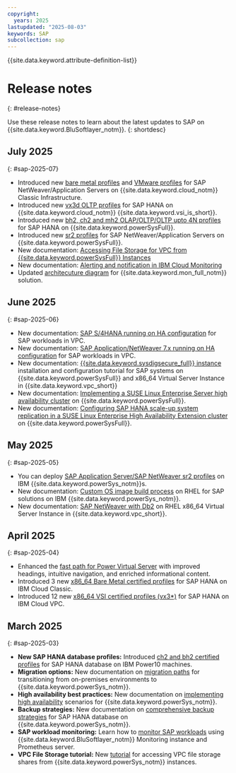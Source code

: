 ```yaml
---
copyright:
  years: 2025
lastupdated: "2025-08-03"
keywords: SAP
subcollection: sap
---
```


{{site.data.keyword.attribute-definition-list}}

# Release notes
{: #release-notes}

Use these release notes to learn about the latest updates to SAP on {{site.data.keyword.BluSoftlayer_notm}}.
{: shortdesc}

## July 2025
{: #sap-2025-07}

- Introduced new [bare metal profiles](/docs/sap?topic=sap-nw-iaas-offerings-profiles-intel-bm#nw-iaas-intel-bm-sr-list) and [VMware profiles](docs/sap?topic=sap-nw-iaas-offerings-profiles-vmware#nw-iaas-vmware-sr-list) for SAP NetWeaver/Application Servers on {{site.data.keyword.cloud_notm}} Classic Infrastructure.
- Introduced new [vx3d OLTP profiles](/docs/sap?topic=sap-hana-iaas-offerings-profiles-intel-vs-vpc#hana-iaas-intel-vs-sr-vpc-list) for SAP HANA on {{site.data.keyword.cloud_notm}} {{site.data.keyword.vsi_is_short}}.
- Introduced new [bh2, ch2 and mh2 OLAP/OLTP/OLTP upto 4N profiles](/docs/sap?topic=sap-hana-iaas-offerings-profiles-power-vs#bh2-profiles) for SAP HANA on {{site.data.keyword.powerSysFull}}.
- Introduced new [sr2 profiles](/docs/sap?topic=sap-nw-iaas-offerings-profiles-power-vs#sr2-nw-profiles) for SAP NetWeaver/Application Servers on {{site.data.keyword.powerSysFull}}.
- New documentation: [Accessing File Storage for VPC from {{site.data.keyword.powerSysFull}} Instances](/docs/sap?topic=sap-ha-nlb-rt-nfs-intro)
- New documentation: [Alerting and notification in IBM Cloud Monitoring](/docs/sap?topic=sap-mon-alerting-notification)
- Updated [architecuture diagram](/docs/sap?topic=sap-mon-getting-started#monitoring-architecture) for {{site.data.keyword.mon_full_notm}} solution.

## June 2025
{: #sap-2025-06}

- New documentation: [SAP S/4HANA running on HA configuration](/docs/sap?topic=sap-sap-s4hana-intro) for SAP workloads in VPC.
- New documentation: [SAP Application/NetWeaver 7.x running on HA configuration](/docs/sap?topic=sap-sap-nw-hana-intro) for SAP workloads in VPC.
- New documentation: [{{site.data.keyword.sysdigsecure_full}} instance](/docs/sap?topic=sap-scc-wp-getting-started) installation and configuration tutorial for SAP systems on {{site.data.keyword.powerSysFull}} and x86_64 Virtual Server Instance in {{site.data.keyword.vpc_short}}
- New documentation: [Implementing a SUSE Linux Enterprise Server high availability cluster](/docs/sap?topic=sap-ha-sles) on {{site.data.keyword.powerSysFull}}.
- New documentation: [Configuring SAP HANA scale-up system replication in a SUSE Linux Enterprise High Availability Extension cluster](/docs/sap?topic=sap-ha-sles-hana-sr) on {{site.data.keyword.powerSysFull}}.

## May 2025
{: #sap-2025-05}

- You can deploy [SAP Application Server/SAP NetWeaver sr2 profiles](/docs/sap?topic=sap-nw-iaas-offerings-profiles-power-vs) on IBM {{site.data.keyword.powerSys_notm}}s.
- New documentation: [Custom OS image build process](/docs/sap?topic=sap-custom-os-image-build-rhel-overview) on RHEL for SAP solutions on IBM {{site.data.keyword.powerSys_notm}}.
- New documentation: [SAP NetWeaver with Db2](/docs/sap?topic=sap-overview-sap-db2) on RHEL x86_64 Virtual Server Instance in {{site.data.keyword.vpc_short}}.

## April 2025
{: #sap-2025-04}

- Enhanced the [fast path for Power Virtual Server](/docs/sap?topic=sap-fast-path-site-map-power-vs) with improved headings, intuitive navigation, and enriched informational content.
- Introduced 3 new [x86_64 Bare Metal certified profiles](/docs/sap?topic=sap-hana-iaas-offerings-profiles-intel-bm#hana-iaas-intel-bm-list) for SAP HANA on IBM Cloud Classic.
- Introduced 12 new [x86_64 VSI  certified profiles (vx3*)](/docs/sap?topic=sap-nw-iaas-offerings-profiles-intel-vs-vpc#certified-profiles-intel-sapphire-rapids) for SAP HANA on IBM Cloud VPC.

## March 2025
{: #sap-2025-03}

- **New SAP HANA database profiles:** Introduced [ch2 and bh2 certified profiles](/docs/sap?topic=sap-hana-iaas-offerings-profiles-power-vs#sap-hana-iaas-offerings-profiles-power10-families) for SAP HANA database on IBM Power10 machines.
- **Migration options:** New documentation on [migration paths](/docs/sap?topic=sap-sapmig-overview) for transitioning from on-premises environments to {{site.data.keyword.powerSys_notm}}.
- **High availability best practices:** New documentation on [implementing high availability](/docs/sap?topic=sap-ha-overview) scenarios for {{site.data.keyword.powerSys_notm}}.
- **Backup strategies:** New documentation on [comprehensive backup strategies](/docs/sap?topic=sap-powervs-backup-strategies) for SAP HANA database on {{site.data.keyword.powerSys_notm}}.
- **SAP workload monitoring:** Learn how to [monitor SAP workloads](/docs/sap?topic=sap-mon-getting-started) using {{site.data.keyword.BluSoftlayer_notm}} Monitoring instance and Prometheus server.
- **VPC File Storage tutorial:** New [tutorial](/docs/sap?topic=sap-ha-nlb-rt-nfs-intro) for accessing VPC file storage shares from {{site.data.keyword.powerSys_notm}} instances.
